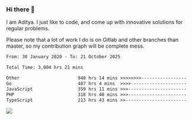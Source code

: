 ### Hi there 👋

I am Aditya. I just like to code, and come up with innovative solutions for regular problems.

Please note that a lot of work I do is on Gitlab and other branches than master, so my contribution graph will be complete mess.

<!--START_SECTION:waka-->

```txt
From: 30 January 2020 - To: 21 October 2025

Total Time: 3,004 hrs 21 mins

Other                      940 hrs 14 mins >>>>>>>>-----------------   31.30 %
Go                         487 hrs 4 mins  >>>>---------------------   16.21 %
JavaScript                 359 hrs 11 mins >>>----------------------   11.96 %
PHP                        318 hrs 48 mins >>>----------------------   10.61 %
TypeScript                 213 hrs 43 mins >>-----------------------   07.11 %
```

<!--END_SECTION:waka-->

![](https://komarev.com/ghpvc/?username=BrainBuzzer)

